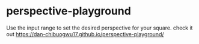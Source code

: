 # perspective-playground
Use the input range to set the desired perspective for your square. 
check it out https://dan-chibuogwu17.github.io/perspective-playground/
